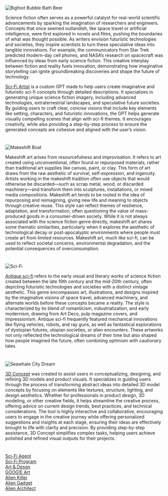 ![Bigfoot Bubble Bath   Beer](https://github.com/user-attachments/assets/77b24c81-9180-4b2d-92c7-19e0950c141b)

Science fiction often serves as a powerful catalyst for real-world scientific advancements by sparking the imagination of researchers and engineers. Concepts that once seemed outlandish, like space travel or artificial intelligence, were first explored in novels and films, pushing the boundaries of what was thought possible. As writers envision futuristic technologies and societies, they inspire scientists to turn these speculative ideas into tangible innovations. For example, the communicators from Star Trek predicted modern-day cell phones, and NASA’s research on spacecraft was influenced by ideas from early science fiction. This creative interplay between fiction and reality fuels innovation, demonstrating how imaginative storytelling can ignite groundbreaking discoveries and shape the future of technology.

[Sci-Fi Artist](https://chat.openai.com/g/g-BdLFk0LxS-sci-fi-artist) is a custom GPT made to help users create imaginative and futuristic sci-fi concepts through detailed descriptions. It specializes in generating unique science fiction imagery, including advanced technologies, extraterrestrial landscapes, and speculative future societies. By guiding users to craft clear, concise visions that include key elements like setting, characters, and futuristic innovations, the GPT helps generate visually compelling scenes that align with sci-fi themes. It encourages creativity, while also providing a step-by-step process to ensure the generated concepts are cohesive and aligned with the user’s vision.

#

![Makeshift Boat](https://github.com/user-attachments/assets/19507110-ed91-42fd-9f9e-7ed23e044cd0)

Makeshift art arises from resourcefulness and improvisation. It refers to art created using unconventional, often found or repurposed materials, rather than traditional art supplies like canvas, paint, or clay. This form of art draws from the raw aesthetic of survival, self-expression, and ingenuity. Artists working in the makeshift tradition often use objects that would otherwise be discarded—such as scrap metal, wood, or discarded machinery—and transform them into sculptures, installations, or mixed media compositions. Makeshift art tends to be rooted in the idea of repurposing and reimagining, giving new life and meaning to objects through creative reuse. This style can reflect themes of resilience, adaptation, and transformation, often questioning the value of mass-produced goods in a consumer-driven society. While it is not always associated with the science fiction genre directly, makeshift art shares some thematic similarities, particularly when it explores the aesthetic of technological decay or post-apocalyptic environments where people must create art from limited resources. Makeshift art, much like sci-fi, can be used to reflect societal concerns, environmental degradation, and the potential consequences of overconsumption.

#

![Sci-Fi](https://github.com/user-attachments/assets/5b1258ee-cdf1-4a80-89e5-b8477b06d25b)

[Antique sci-fi](https://chatgpt.com/g/g-686b32f9d15081919bbfac8cd8268d12-antique-sci-fi) refers to the early visual and literary works of science fiction created between the late 19th century and the mid-20th century, often depicting futuristic technologies and societies with a distinct vintage aesthetic. This genre encompasses art, illustrations, and designs inspired by the imaginative visions of space travel, advanced machinery, and alternate worlds before these concepts became a reality. The style is characterized by its blend of romanticism, industrialization, and early modernism, drawing from Art Deco, pulp magazine covers, and impressionism. Antique sci-fi frequently featured mechanical innovations like flying vehicles, robots, and ray guns, as well as fantastical explorations of dystopian futures, utopian societies, or alien encounters. These artworks not only reflected the technological dreams of their time but also shaped how people imagined the future, often combining optimism with cautionary tales.

#

![Seawhale City Dream](https://github.com/user-attachments/assets/58a768d8-488a-427f-9ce5-ce7b722a501b)

[3D Concept](https://chatgpt.com/g/g-JAsawu1Lv-3d-concept) was created to assist users in conceptualizing, designing, and refining 3D models and product visuals. It specializes in guiding users through the process of transforming abstract ideas into detailed 3D model concepts by focusing on elements like textures, structure, lighting, and design aesthetics. Whether for professionals in product design, 3D modeling, or other creative fields, it helps streamline the creative process, offering advice on current design trends, best practices, and technical considerations. The tool is highly interactive and collaborative, encouraging users to engage in the creative journey while offering personalized suggestions and insights at each stage, ensuring their ideas are effectively brought to life with clarity and precision. By providing step-by-step assistance, 3D Concept simplifies complex tasks, helping users achieve polished and refined visual outputs for their projects.

#

[Sci-Fi Agent](https://chatgpt.com/g/g-67721dcbee6481919b844829ad0fe1ea-sci-fi-agent)
<br>
[Sci-Fi Program](https://chatgpt.com/g/g-6866ebb706648191b734de7e1e0a1e90-sci-fi-program)
<br>
[Art & Desgn](https://github.com/sourceduty/Art_Design)
<br>
[GOOG!E Art](https://chatgpt.com/g/g-go6tOJhOh-goog-e-art)
<br>
[Alien Killer](https://chatgpt.com/g/g-6853454ad1fc8191b021fb27ef231369-alien-killer)
<br>
[Alien Gadget](https://chatgpt.com/g/g-68640c5c574881919c545d0d028cc7dc-alien-gadget)
<br>
[Alien Architect](https://chatgpt.com/g/g-68624d5f304481918fbb1e66dcb84c57-alien-architect)
